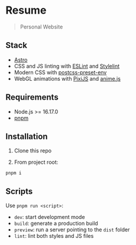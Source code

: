 # Resume

> Personal Website

## Stack

- [Astro](https://astro.build/)
- CSS and JS linting with [ESLint](http://eslint.org/) and [Stylelint](https://stylelint.io/)
- Modern CSS with [postcss-preset-env](https://preset-env.cssdb.org/)
- WebGL animations with [PixiJS](https://pixijs.com/) and [anime.js](https://animejs.com/)

## Requirements

- Node.js >= 16.17.0
- [pnpm](https://pnpm.io/)

## Installation

1. Clone this repo

2. From project root:

```
pnpm i
```

## Scripts

Use `pnpm run <script>`:

- `dev`: start development mode
- `build`: generate a production build
- `preview`: run a server pointing to the `dist` folder
- `lint`: lint both styles and JS files
